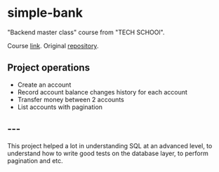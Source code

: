 # simple-bank

"Backend master class" course from "TECH SCHOOl".

Course [link](https://youtube.com/playlist?list=PLy_6D98if3ULEtXtNSY_2qN21VCKgoQAE).
Original [repository](https://github.com/techschool/simplebank/).

## Project operations

* Create an account
* Record account balance changes history for each account
* Transfer money between 2 accounts
* List accounts with pagination

## ---

This project helped a lot in understanding SQL at an advanced level, to understand how to write good tests on the database layer, to perform pagination and etc.
